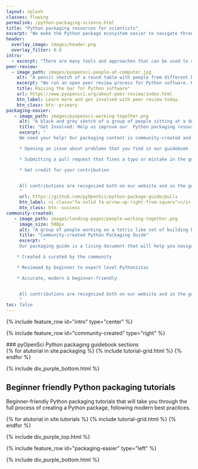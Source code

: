 ```yaml
---
layout: splash
classes: flowing
permalink: /python-packaging-science.html
title: "Python packaging resources for scientists"
excerpt: "We make the Python package ecosystem easier to navigate through peer review and packaging resources."
header:
  overlay_image: images/header.png
  overlay_filter: 0.8
intro:
  - excerpt: "There are many tools and approaches that can be used to create a Python package. We build resources that help you both understand the tool ecosystem and also learn how to create a Python package using modern best practices."
peer-review:
  - image_path: images/pyopensci-people-at-computer.jpg
    alt: "A pencil sketch of a round table with people from different backgrounds sitting around it, working on laptops and also writing together."
    excerpt: "We run an open peer review process for Python software. Peer review helps maintainers improve the quality, usability and long-term maintainability of scientific software."
    title: Raising the bar for Python software"
    url: https://www.pyopensci.org/about-peer-review/index.html
    btn_label: Learn more and get involved with peer review today.
    btn_class: btn--primary
packaging-easier:
   - image_path: images/pyopensci-working-together.png
     alt: "A black and grey sketch of a group of people sitting at a desk in front of a monitor smiling."
     title: "Get Involved: Help us improve our  Python packaging resources"
     excerpt: "
     We need your help! Our packaging content is community-created and reviewed through an open review process on GitHub. The more feedback that we get, the more useful our resources are to the community. Get involved by:

     * Opening an issue about problems that you find in our guidebook

     * Submitting a pull request that fixes a typo or mistake in the guide.

     * Get credit for your contribution


     All contributions are recognized both on our website and in the guidebook's citation.
     "
     url: https://github.com/pyOpenSci/python-package-guide/pulls
     btn_label: <i class="fa-solid fa-arrow-up-right-from-square"></i> See what we're working on now
     btn_class: btn--success
community-created:
   - image_path: images/landing-pages/people-working-together.png
     image_size: 500px
     alt: "A group of people working on a tetris like set of building blocks, trying to stack the blocks together. "
     title: "Community-created Python Packaging Guide"
     excerpt: "
     Our packaging guide is a living document that will help you navigate the Python packaging ecosystem and learn about modern Python packaging best practices.

    * Created & curated by the community

    * Reviewed by beginner to expert level Pythonistas

    * Accurate, modern & beginner-friendly


     All contributions are recognized both on our website and in the guidebook's citation.
     "
toc: false
---
```


{% include feature_row id="intro" type="center" %}

<div class="pyos-section purple">
<div class="content" markdown="1">

{% include feature_row id="community-created" type="right" %}

<div class="subsection" markdown="1">
### pyOpenSci Python packaging guidebook sections

<div class="tutorial__container">
{% for atutorial in site.packaging %}
  {% include tutorial-grid.html  %}
{% endfor %}
</div>

</div>
<div class="clearfix"></div>

</div>
</div>

{% include div_purple_bottom.html  %}

<div class="pyos-section">
<div class="content" markdown="1">

## Beginner friendly Python packaging tutorials

Beginner-friendly Python packaging tutorials that will take you through
the full process of creating a Python package, following modern best
practices.

<div class="tutorial__container">
{% for atutorial in site.tutorials %}
  {% include tutorial-grid.html  %}
{% endfor %}
</div>

<div class="clearfix"></div>

</div>
</div>

{% include div_purple_top.html  %}

<div class="pyos-section purple" markdown="1">
<div class="content" markdown="1">
{% include feature_row id="packaging-easier" type="left" %}

</div>
</div>


{% include div_purple_bottom.html  %}
